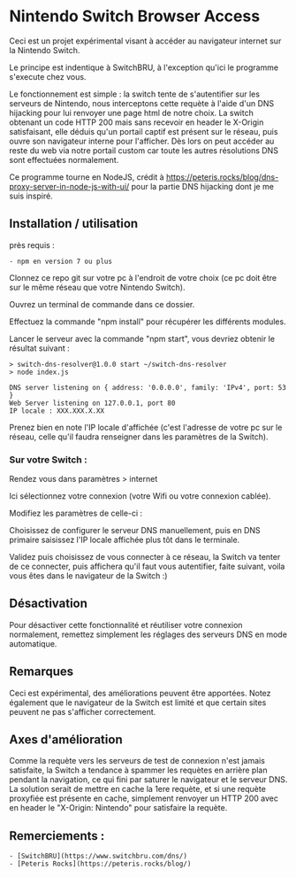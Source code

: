 # Nintendo Switch Browser Access
Ceci est un projet expérimental visant à accéder au navigateur internet sur la Nintendo Switch. 

Le principe est indentique à SwitchBRU, à l'exception qu'ici le programme s'execute chez vous.

Le fonctionnement est simple : la switch tente de s'autentifier sur les serveurs de Nintendo, nous interceptons cette requète à l'aide d'un DNS hijacking pour lui renvoyer une page html de notre choix. La switch obtenant un code HTTP 200 mais sans recevoir en header le X-Origin satisfaisant, elle déduis qu'un portail captif est présent sur le réseau, puis ouvre son navigateur interne pour l'afficher. Dès lors on peut accéder au reste du web via notre portail custom car toute les autres résolutions DNS sont effectuées normalement.

Ce programme tourne en NodeJS, crédit à https://peteris.rocks/blog/dns-proxy-server-in-node-js-with-ui/ pour la partie DNS hijacking dont je me suis inspiré.

## Installation / utilisation

près requis :

    - npm en version 7 ou plus

Clonnez ce repo git sur votre pc à l'endroit de votre choix (ce pc doit être sur le même réseau que votre Nintendo Switch).

Ouvrez un terminal de commande dans ce dossier.

Effectuez la commande "npm install" pour récupérer les différents modules.

Lancer le serveur avec la commande "npm start", vous devriez obtenir le résultat suivant :

```
> switch-dns-resolver@1.0.0 start ~/switch-dns-resolver
> node index.js

DNS server listening on { address: '0.0.0.0', family: 'IPv4', port: 53 }
Web Server listening on 127.0.0.1, port 80
IP locale : XXX.XXX.X.XX
```

Prenez bien en note l'IP locale d'affichée (c'est l'adresse de votre pc sur le réseau, celle qu'il faudra renseigner dans les paramètres de la Switch).

### Sur votre Switch :

Rendez vous dans paramètres > internet

Ici sélectionnez votre connexion (votre Wifi ou votre connexion cablée).

Modifiez les paramètres de celle-ci :

Choisissez de configurer le serveur DNS manuellement, puis en DNS primaire saisissez l'IP locale affichée plus tôt dans le terminale.

Validez puis choisissez de vous connecter à ce réseau, la Switch va tenter de ce connecter, puis affichera qu'il faut vous autentifier, faite suivant, voila vous êtes dans le navigateur de la Switch :)

## Désactivation

Pour désactiver cette fonctionnalité et réutiliser votre connexion normalement, remettez simplement les réglages des serveurs DNS en mode automatique.

## Remarques

Ceci est expérimental, des améliorations peuvent être apportées. Notez également que le navigateur de la Switch est limité et que certain sites peuvent ne pas s'afficher correctement.

## Axes d'amélioration

Comme la requète vers les serveurs de test de connexion n'est jamais satisfaite, la Switch a tendance à spammer les requètes en arrière plan pendant la navigation, ce qui fini par saturer le navigateur et le serveur DNS. La solution serait de mettre en cache la 1ere requète, et si une requète proxyfiée est présente en cache, simplement renvoyer un HTTP 200 avec en header le "X-Origin: Nintendo" pour satisfaire la requète.

## Remerciements :

    - [SwitchBRU](https://www.switchbru.com/dns/)
    - [Peteris Rocks](https://peteris.rocks/blog/)